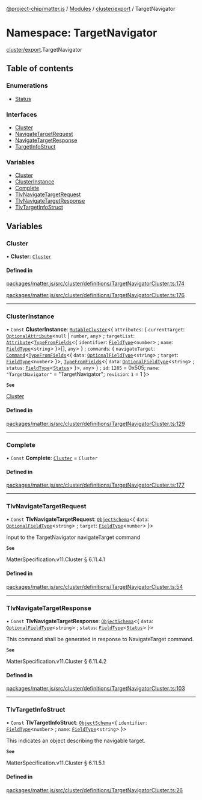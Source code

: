 [@project-chip/matter.js](../README.md) / [Modules](../modules.md) / [cluster/export](cluster_export.md) / TargetNavigator

# Namespace: TargetNavigator

[cluster/export](cluster_export.md).TargetNavigator

## Table of contents

### Enumerations

- [Status](../enums/cluster_export.TargetNavigator.Status.md)

### Interfaces

- [Cluster](../interfaces/cluster_export.TargetNavigator.Cluster.md)
- [NavigateTargetRequest](../interfaces/cluster_export.TargetNavigator.NavigateTargetRequest.md)
- [NavigateTargetResponse](../interfaces/cluster_export.TargetNavigator.NavigateTargetResponse.md)
- [TargetInfoStruct](../interfaces/cluster_export.TargetNavigator.TargetInfoStruct.md)

### Variables

- [Cluster](cluster_export.TargetNavigator.md#cluster)
- [ClusterInstance](cluster_export.TargetNavigator.md#clusterinstance)
- [Complete](cluster_export.TargetNavigator.md#complete)
- [TlvNavigateTargetRequest](cluster_export.TargetNavigator.md#tlvnavigatetargetrequest)
- [TlvNavigateTargetResponse](cluster_export.TargetNavigator.md#tlvnavigatetargetresponse)
- [TlvTargetInfoStruct](cluster_export.TargetNavigator.md#tlvtargetinfostruct)

## Variables

### Cluster

• **Cluster**: [`Cluster`](../interfaces/cluster_export.TargetNavigator.Cluster.md)

#### Defined in

[packages/matter.js/src/cluster/definitions/TargetNavigatorCluster.ts:174](https://github.com/project-chip/matter.js/blob/0c058ae17fdba4c0b89b8b13c309011d51782299/packages/matter.js/src/cluster/definitions/TargetNavigatorCluster.ts#L174)

[packages/matter.js/src/cluster/definitions/TargetNavigatorCluster.ts:176](https://github.com/project-chip/matter.js/blob/0c058ae17fdba4c0b89b8b13c309011d51782299/packages/matter.js/src/cluster/definitions/TargetNavigatorCluster.ts#L176)

___

### ClusterInstance

• `Const` **ClusterInstance**: [`MutableCluster`](../interfaces/cluster_export.MutableCluster-1.md)\<\{ `attributes`: \{ `currentTarget`: [`OptionalAttribute`](../interfaces/cluster_export.OptionalAttribute.md)\<``null`` \| `number`, `any`\> ; `targetList`: [`Attribute`](../interfaces/cluster_export.Attribute.md)\<[`TypeFromFields`](tlv_export.md#typefromfields)\<\{ `identifier`: [`FieldType`](../interfaces/tlv_export.FieldType.md)\<`number`\> ; `name`: [`FieldType`](../interfaces/tlv_export.FieldType.md)\<`string`\>  }\>[], `any`\>  } ; `commands`: \{ `navigateTarget`: [`Command`](../interfaces/cluster_export.Command.md)\<[`TypeFromFields`](tlv_export.md#typefromfields)\<\{ `data`: [`OptionalFieldType`](../interfaces/tlv_export.OptionalFieldType.md)\<`string`\> ; `target`: [`FieldType`](../interfaces/tlv_export.FieldType.md)\<`number`\>  }\>, [`TypeFromFields`](tlv_export.md#typefromfields)\<\{ `data`: [`OptionalFieldType`](../interfaces/tlv_export.OptionalFieldType.md)\<`string`\> ; `status`: [`FieldType`](../interfaces/tlv_export.FieldType.md)\<[`Status`](../enums/cluster_export.TargetNavigator.Status.md)\>  }\>, `any`\>  } ; `id`: ``1285`` = 0x505; `name`: ``"TargetNavigator"`` = "TargetNavigator"; `revision`: ``1`` = 1 }\>

**`See`**

[Cluster](cluster_export.TargetNavigator.md#cluster)

#### Defined in

[packages/matter.js/src/cluster/definitions/TargetNavigatorCluster.ts:129](https://github.com/project-chip/matter.js/blob/0c058ae17fdba4c0b89b8b13c309011d51782299/packages/matter.js/src/cluster/definitions/TargetNavigatorCluster.ts#L129)

___

### Complete

• `Const` **Complete**: [`Cluster`](../interfaces/cluster_export.TargetNavigator.Cluster.md) = `Cluster`

#### Defined in

[packages/matter.js/src/cluster/definitions/TargetNavigatorCluster.ts:177](https://github.com/project-chip/matter.js/blob/0c058ae17fdba4c0b89b8b13c309011d51782299/packages/matter.js/src/cluster/definitions/TargetNavigatorCluster.ts#L177)

___

### TlvNavigateTargetRequest

• `Const` **TlvNavigateTargetRequest**: [`ObjectSchema`](../classes/tlv_export.ObjectSchema.md)\<\{ `data`: [`OptionalFieldType`](../interfaces/tlv_export.OptionalFieldType.md)\<`string`\> ; `target`: [`FieldType`](../interfaces/tlv_export.FieldType.md)\<`number`\>  }\>

Input to the TargetNavigator navigateTarget command

**`See`**

MatterSpecification.v11.Cluster § 6.11.4.1

#### Defined in

[packages/matter.js/src/cluster/definitions/TargetNavigatorCluster.ts:54](https://github.com/project-chip/matter.js/blob/0c058ae17fdba4c0b89b8b13c309011d51782299/packages/matter.js/src/cluster/definitions/TargetNavigatorCluster.ts#L54)

___

### TlvNavigateTargetResponse

• `Const` **TlvNavigateTargetResponse**: [`ObjectSchema`](../classes/tlv_export.ObjectSchema.md)\<\{ `data`: [`OptionalFieldType`](../interfaces/tlv_export.OptionalFieldType.md)\<`string`\> ; `status`: [`FieldType`](../interfaces/tlv_export.FieldType.md)\<[`Status`](../enums/cluster_export.TargetNavigator.Status.md)\>  }\>

This command shall be generated in response to NavigateTarget command.

**`See`**

MatterSpecification.v11.Cluster § 6.11.4.2

#### Defined in

[packages/matter.js/src/cluster/definitions/TargetNavigatorCluster.ts:103](https://github.com/project-chip/matter.js/blob/0c058ae17fdba4c0b89b8b13c309011d51782299/packages/matter.js/src/cluster/definitions/TargetNavigatorCluster.ts#L103)

___

### TlvTargetInfoStruct

• `Const` **TlvTargetInfoStruct**: [`ObjectSchema`](../classes/tlv_export.ObjectSchema.md)\<\{ `identifier`: [`FieldType`](../interfaces/tlv_export.FieldType.md)\<`number`\> ; `name`: [`FieldType`](../interfaces/tlv_export.FieldType.md)\<`string`\>  }\>

This indicates an object describing the navigable target.

**`See`**

MatterSpecification.v11.Cluster § 6.11.5.1

#### Defined in

[packages/matter.js/src/cluster/definitions/TargetNavigatorCluster.ts:26](https://github.com/project-chip/matter.js/blob/0c058ae17fdba4c0b89b8b13c309011d51782299/packages/matter.js/src/cluster/definitions/TargetNavigatorCluster.ts#L26)
